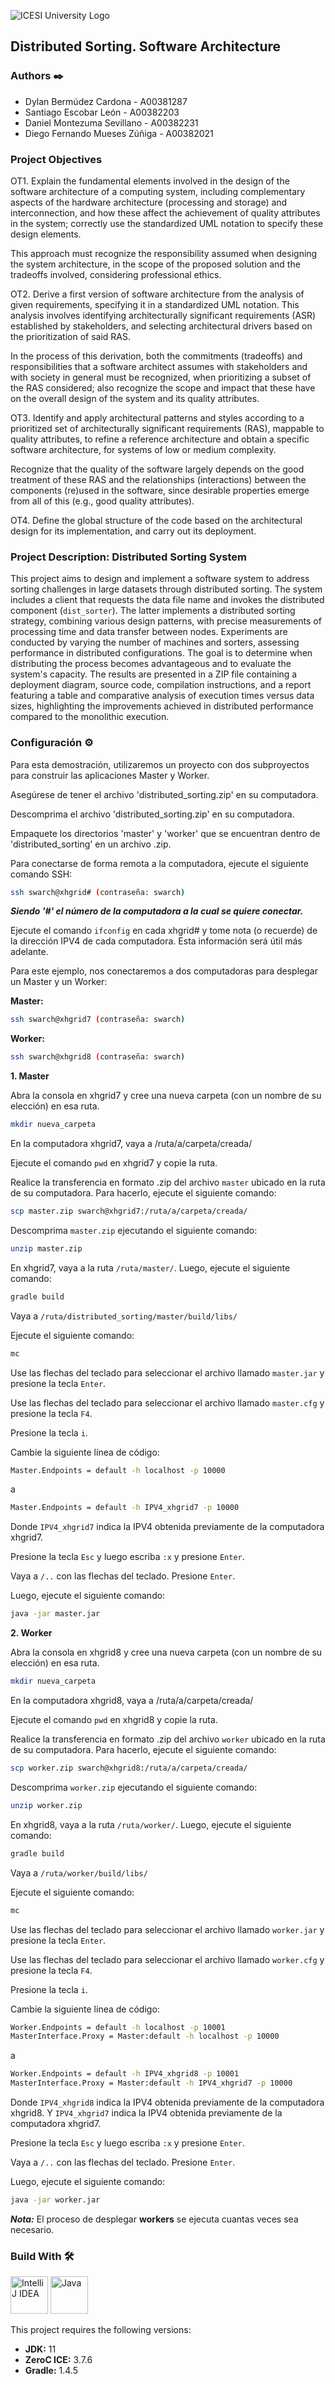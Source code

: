 ![ICESI University Logo](https://www.icesi.edu.co/launiversidad/images/La_universidad/logo_icesi.png)

## Distributed Sorting. Software Architecture

### **Authors** ✒️

- Dylan Bermúdez Cardona - A00381287
- Santiago Escobar León - A00382203
- Daniel Montezuma Sevillano - A00382231
- Diego Fernando Mueses Zúñiga - A00382021

### **Project Objectives**

OT1. Explain the fundamental elements involved in the design of the software architecture of a computing system, including complementary aspects of the hardware architecture (processing and storage) and interconnection, and how these affect the achievement of quality attributes in the system; correctly use the standardized UML notation to specify these design elements.

This approach must recognize the responsibility assumed when designing the system architecture, in the scope of the proposed solution and the tradeoffs involved, considering professional ethics.

OT2. Derive a first version of software architecture from the analysis of given requirements, specifying it in a standardized UML notation. This analysis involves identifying architecturally significant requirements (ASR) established by stakeholders, and selecting architectural drivers based on the prioritization of said RAS.

In the process of this derivation, both the commitments (tradeoffs) and responsibilities that a software architect assumes with stakeholders and with society in general must be recognized, when prioritizing a subset of the RAS considered; also recognize the scope and impact that these have on the overall design of the system and its quality attributes.

OT3. Identify and apply architectural patterns and styles according to a prioritized set of architecturally significant requirements (RAS), mappable to quality attributes, to refine a reference architecture and obtain a specific software architecture, for systems of low or medium complexity.

Recognize that the quality of the software largely depends on the good treatment of these RAS and the relationships (interactions) between the components (re)used in the software, since desirable properties emerge from all of this (e.g., good quality attributes).

OT4. Define the global structure of the code based on the architectural design for its implementation, and carry out its deployment.

### **Project Description: Distributed Sorting System**

This project aims to design and implement a software system to address sorting challenges in large datasets through distributed sorting. The system includes a client that requests the data file name and invokes the distributed component (`dist_sorter`). The latter implements a distributed sorting strategy, combining various design patterns, with precise measurements of processing time and data transfer between nodes. Experiments are conducted by varying the number of machines and sorters, assessing performance in distributed configurations. The goal is to determine when distributing the process becomes advantageous and to evaluate the system's capacity. The results are presented in a ZIP file containing a deployment diagram, source code, compilation instructions, and a report featuring a table and comparative analysis of execution times versus data sizes, highlighting the improvements achieved in distributed performance compared to the monolithic execution.

### **Configuración** ⚙️

Para esta demostración, utilizaremos un proyecto con dos subproyectos para construir las aplicaciones Master y Worker.

Asegúrese de tener el archivo 'distributed_sorting.zip' en su computadora.

Descomprima el archivo 'distributed_sorting.zip' en su computadora.

Empaquete los directorios 'master' y 'worker' que se encuentran dentro de 'distributed_sorting' en un archivo .zip.

Para conectarse de forma remota a la computadora, ejecute el siguiente comando SSH:

```bash
ssh swarch@xhgrid# (contraseña: swarch)
```

***Siendo '#' el número de la computadora a la cual se quiere conectar.***

Ejecute el comando `ifconfig` en cada xhgrid# y tome nota (o recuerde) de la dirección IPV4 de cada computadora. Esta información será útil más adelante.

Para este ejemplo, nos conectaremos a dos computadoras para desplegar un Master y un Worker:

**Master:**
```bash
ssh swarch@xhgrid7 (contraseña: swarch)
```

**Worker:**
```bash
ssh swarch@xhgrid8 (contraseña: swarch)
```

**1. Master**

Abra la consola en xhgrid7 y cree una nueva carpeta (con un nombre de su elección) en esa ruta.

```bash
mkdir nueva_carpeta
```

En la computadora xhgrid7, vaya a /ruta/a/carpeta/creada/

Ejecute el comando `pwd` en xhgrid7 y copie la ruta.

Realice la transferencia en formato .zip del archivo `master` ubicado en la ruta de su computadora. Para hacerlo, ejecute el siguiente comando:

```bash
scp master.zip swarch@xhgrid7:/ruta/a/carpeta/creada/
```

Descomprima `master.zip` ejecutando el siguiente comando:

```bash
unzip master.zip
```

En xhgrid7, vaya a la ruta `/ruta/master/`. Luego, ejecute el siguiente comando:

```bash
gradle build
```

Vaya a `/ruta/distributed_sorting/master/build/libs/`

Ejecute el siguiente comando:

```bash
mc
```

Use las flechas del teclado para seleccionar el archivo llamado `master.jar` y presione la tecla `Enter`.

Use las flechas del teclado para seleccionar el archivo llamado `master.cfg` y presione la tecla `F4`.

Presione la tecla `i`.

Cambie la siguiente línea de código:

```bash
Master.Endpoints = default -h localhost -p 10000
```

a

```bash
Master.Endpoints = default -h IPV4_xhgrid7 -p 10000
```

Donde `IPV4_xhgrid7` indica la IPV4 obtenida previamente de la computadora xhgrid7.

Presione la tecla `Esc` y luego escriba `:x` y presione `Enter`.

Vaya a `/..` con las flechas del teclado. Presione `Enter`.

Luego, ejecute el siguiente comando:

```bash
java -jar master.jar
```

**2. Worker**

Abra la consola en xhgrid8 y cree una nueva carpeta (con un nombre de su elección) en esa ruta.

```bash
mkdir nueva_carpeta
```

En la computadora xhgrid8, vaya a /ruta/a/carpeta/creada/

Ejecute el comando `pwd` en xhgrid8 y copie la ruta.

Realice la transferencia en formato .zip del archivo `worker` ubicado en la ruta de su computadora. Para hacerlo, ejecute el siguiente comando:

```bash
scp worker.zip swarch@xhgrid8:/ruta/a/carpeta/creada/
```

Descomprima `worker.zip` ejecutando el siguiente comando:

```bash
unzip worker.zip
```

En xhgrid8, vaya a la ruta `/ruta/worker/`. Luego, ejecute el siguiente comando:

```bash
gradle build
```

Vaya a `/ruta/worker/build/libs/`

Ejecute el siguiente comando:

```bash
mc
```

Use las flechas del teclado para seleccionar el archivo llamado `worker.jar` y presione la tecla `Enter`.

Use las flechas del teclado para seleccionar el archivo llamado `worker.cfg` y presione la tecla `F4`.

Presione la tecla `i`.

Cambie la siguiente línea de código:

```bash
Worker.Endpoints = default -h localhost -p 10001
MasterInterface.Proxy = Master:default -h localhost -p 10000
```

a

```bash
Worker.Endpoints = default -h IPV4_xhgrid8 -p 10001
MasterInterface.Proxy = Master:default -h IPV4_xhgrid7 -p 10000
```

Donde `IPV4_xhgrid8` indica la IPV4 obtenida previamente de la computadora xhgrid8. Y `IPV4_xhgrid7` indica la IPV4 obtenida previamente de la computadora xhgrid7.

Presione la tecla `Esc` y luego escriba `:x` y presione `Enter`.

Vaya a `/..` con las flechas del teclado. Presione `Enter`.

Luego, ejecute el siguiente comando:

```bash
java -jar worker.jar
```

***Nota:*** El proceso de desplegar **workers** se ejecuta cuantas veces sea necesario.

### **Build With** 🛠️

<div style="text-align: left">
    <p>
        <a href="https://www.jetbrains.com/idea/" target="_blank"> <img alt="IntelliJ IDEA" src="https://cdn.svgporn.com/logos/intellij-idea.svg" height="60" width = "60"></a>
        <a href="https://www.java.com/" target="_blank"> <img alt="Java" src="https://cdn.svgporn.com/logos/java.svg" height="60" width = "60"></a>
    </p>
</div>

This project requires the following versions:

- **JDK:** 11
- **ZeroC ICE:** 3.7.6
- **Gradle:** 1.4.5
